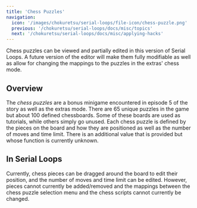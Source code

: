 ```yaml
---
title: 'Chess Puzzles'
navigation:
  icon: '/images/chokuretsu/serial-loops/file-icon/chess-puzzle.png'
  previous: '/chokuretsu/serial-loops/docs/misc/topics'
  next: '/chokuretsu/serial-loops/docs/misc/applying-hacks'
---
```


Chess puzzles can be viewed and partially edited in this version of Serial Loops. A future version of the editor will make them fully modifiable as well as allow for changing the mappings
to the puzzles in the extras' chess mode.

## Overview
The _chess puzzles_ are a bonus minigame encountered in episode 5 of the story as well as the extras mode. There are 65 unique puzzles in the game but about 100 defined chessboards.
Some of these boards are used as tutorials, while others simply go unused. Each chess puzzle is defined by the pieces on the board and how they are positioned as well as the number of moves
and time limit. There is an additional value that is provided but whose function is currently unknown.

## In Serial Loops
Currently, chess pieces can be dragged around the board to edit their position, and the number of moves and time limit can be edited. However, pieces cannot currently be added/removed
and the mappings between the chess puzzle selection menu and the chess scripts cannot currently be changed.